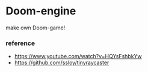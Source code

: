 # Doom-engine

 make own Doom-game!


### reference

- https://www.youtube.com/watch?v=HQYsFshbkYw
- https://github.com/ssloy/tinyraycaster
